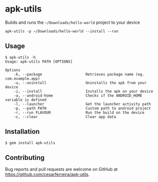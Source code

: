 # apk-utils
<!-- [![Build Status](https://travis-ci.org/cesarferreira/apk-utils.svg?branch=master)](https://travis-ci.org/cesarferreira/apk-utils) [![Gem Version](https://badge.fury.io/rb/apk-utils.svg)](http://badge.fury.io/rb/apk-utils) [![Android Arsenal](https://img.shields.io/badge/Android%20Arsenal-apk-utils-green.svg?style=flat)](https://android-arsenal.com/details/1/2361)

**Try** any **android library** on your **smartphone** **directly** from the **command line**

> A dry run is a testing process where the effects of a possible failure are intentionally mitigated. For example, an aerospace company may conduct a "dry run" test of a jet's new pilot ejection seat while the jet is parked on the ground, rather than while it is in flight.

<p align="center">
<img src="https://raw.githubusercontent.com/cesarferreira/apk-utils/master/extras/usage.gif" width="100%" />
</p> -->

Builds and runs the `~/Downloads/hello-world` project to your device
```shell
apk-utils -p ~/Downloads/hello-world --install --run
```

## Usage

```shell
$ apk-utils -h                                                                                                                      
Usage: apk-utils PATH [OPTIONS]

Options
    -k, --package                    Retrieves package name (eg. com.example.app)
    -u, --uninstall                  Uninstalls the apk from your device
    -i, --install                    Installs the apk on your device
    -a, --android-home               Checks if the ANDROID_HOME variable is defined
    -l, --launcher                   Get the launcher activity path
    -p, --path PATH                  Custom path to android project
    -r, --run FLAVOUR                Run the build on the device
    -c, --clear                      Clear app data
```

## Installation

    $ gem install apk-utils

## Contributing

Bug reports and pull requests are welcome on GitHub at https://github.com/cesarferreira/apk-utils.
